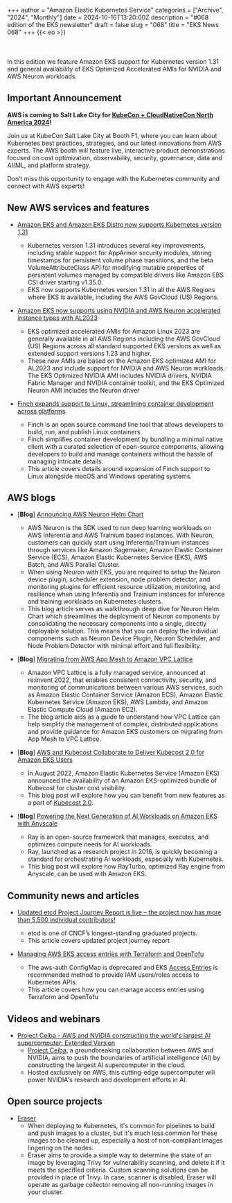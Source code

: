 +++
author = "Amazon Elastic Kubernetes Service"
categories = ["Archive", "2024", "Monthly"]
date = 2024-10-16T13:20:00Z
description = "#068 edition of the EKS newsletter"
draft = false
slug = "068"
title = "EKS News 068"
+++
{{< eo >}}
<br/><br/><br/><br/>
In this edition we feature Amazon EKS support for Kubernetes version 1.31 and general availability of EKS Optimized Accelerated AMIs for NVIDIA and AWS Neuron workloads.

## Important Announcement

**AWS is coming to Salt Lake City for [KubeCon + CloudNativeCon North America 2024](https://aws.amazon.com/kubernetes/kubecon-slc-2024/)!**

Join us at KubeCon Salt Lake City at Booth F1, where you can learn about Kubernetes best practices, strategies, and our latest innovations from AWS experts. The AWS booth will feature live, interactive product demonstrations focused on cost optimization, observability, security, governance, data and AI/ML, and platform strategy.

Don’t miss this opportunity to engage with the Kubernetes community and connect with AWS experts!

## New AWS services and features

* [Amazon EKS and Amazon EKS Distro now supports Kubernetes version 1.31](https://aws.amazon.com/about-aws/whats-new/2024/09/amazon-eks-distro-kubernetes-version-1-31/)
  * Kubernetes version 1.31 introduces several key improvements, including stable support for AppArmor security modules, storing timestamps for persistent volume phase transitions, and the beta VolumeAttributeClass API for modifying mutable properties of persistent volumes managed by compatible drivers like Amazon EBS CSI driver starting v1.35.0.
  * EKS now supports Kubernetes version 1.31 in all the AWS Regions where EKS is available, including the AWS GovCloud (US) Regions.

* [Amazon EKS now supports using NVIDIA and AWS Neuron accelerated instance types with AL2023](https://aws.amazon.com/about-aws/whats-new/2024/10/amazon-eks-nvidia-aws-neuron-instance-types-al2023/)
  * EKS optimized accelerated AMIs for Amazon Linux 2023 are generally available in all AWS Regions including the AWS GovCloud (US) Regions across all standard supported EKS versions as well as extended support versions 1.23 and higher.
  * These new AMIs are based on the Amazon EKS optimized AMI for AL2023 and include support for NVIDIA and AWS Neuron workloads. The EKS Optimized NVIDIA AMI includes NVIDIA drivers, NVIDIA Fabric Manager and NVIDIA container toolkit, and the EKS Optimized Neuron AMI includes the Neuron driver

* [Finch expands support to Linux, streamlining container development across platforms](https://aws.amazon.com/about-aws/whats-new/2024/10/finch-linux-container-development-platform/)
  * Finch is an open source command line tool that allows developers to build, run, and publish Linux containers.
  * Finch simplifies container development by bundling a minimal native client with a curated selection of open-source components, allowing developers to build and manage containers without the hassle of managing intricate details.
  * This article covers details around expansion of Finch support to Linux alongside macOS and Windows operating systems.

## AWS blogs

* [**Blog**] [Announcing AWS Neuron Helm Chart](https://aws.amazon.com/blogs/containers/announcing-aws-neuron-helm-chart/)
  * AWS Neuron is the SDK used to run deep learning workloads on AWS Inferentia and AWS Trainium based instances. With Neuron, customers can quickly start using Inferentia/Trainium instances through services like Amazon Sagemaker, Amazon Elastic Container Service (ECS), Amazon Elastic Kubernetes Service (EKS), AWS Batch, and AWS Parallel Cluster.
  * When using Neuron with EKS, you are required to setup the Neuron device plugin, scheduler extension, node problem detector, and monitoring plugins for efficient resource utilization, monitoring, and resilience when using Inferentia and Trainium instances for inference and training workloads on Kubernetes clusters.
  * This blog article serves as walkthrough deep dive for Neuron Helm Chart which streamlines the deployment of Neuron components by consolidating the necessary components into a single, directly deployable solution. This means that you can deploy the individual components such as Neuron Device Plugin, Neuron Scheduler, and Node Problem Detector with minimal effort and full flexibility.

* [**Blog**] [Migrating from AWS App Mesh to Amazon VPC Lattice](https://aws.amazon.com/blogs/containers/migrating-from-aws-app-mesh-to-amazon-vpc-lattice/)
  * Amazon VPC Lattice is a fully managed service, announced at re:invent 2022, that enables consistent connectivity, security, and monitoring of communications between various AWS services, such as Amazon Elastic Container Service (Amazon ECS), Amazon Elastic Kubernetes Service (Amazon EKS), AWS Lambda, and Amazon Elastic Compute Cloud (Amazon EC2).
  * The blog article aids as a guide to understand how VPC Lattice can help simplify the management of complex, distributed applications and provide guidance for Amazon EKS customers on migrating from App Mesh to VPC Lattice.

* [**Blog**] [AWS and Kubecost Collaborate to Deliver Kubecost 2.0 for Amazon EKS Users](https://aws.amazon.com/blogs/containers/aws-and-kubecost-collaborate-to-deliver-kubecost-2-0-for-amazon-eks-users/)
  * In August 2022, Amazon Elastic Kubernetes Service (Amazon EKS) announced the availability of an Amazon EKS-optimized bundle of Kubecost for cluster cost visibility.
  * This blog post will explore how you can benefit from new features as a part of [Kubecost 2.0](https://blog.kubecost.com/blog/introducing-kubecost-2.0/).  

* [**Blog**] [Powering the Next Generation of AI Workloads on Amazon EKS with Anyscale](https://aws.amazon.com/blogs/containers/powering-the-next-generation-of-ai-workloads-on-amazon-eks-with-anyscale/)
  * Ray is an open-source framework that manages, executes, and optimizes compute needs for AI workloads.
  * Ray, launched as a research project in 2016, is quickly becoming a standard for orchestrating AI workloads, especially with Kubernetes.
  * This blog post will explore how RayTurbo, optimized Ray engine from Anyscale, can be used with Amazon EKS. 

## Community news and articles

* [Updated etcd Project Journey Report is live – the project now has more than 5,500 individual contributors!](https://www.cncf.io/blog/2024/10/07/the-updated-etcd-project-journey-report-is-live-the-project-now-has-more-than-5500-individual-contributors/)
  * etcd is one of CNCF’s longest-standing graduated projects.
  * This article covers updated project journey report

* [Managing AWS EKS access entries with Terraform and OpenTofu](https://dev.to/aws-builders/managing-aws-eks-access-entries-with-terraform-and-opentofu-414)
  * The aws-auth ConfigMap is deprecated and EKS [Access Entries](https://docs.aws.amazon.com/eks/latest/userguide/access-entries.html) is recommended method to provide IAM users/roles access to Kubernetes APIs.
  * This article covers how you can manage access entries using Terraform and OpenTofu

## Videos and webinars

* [Project Ceiba - AWS and NVIDIA constructing the world's largest AI supercomputer: Extended Version](https://www.youtube.com/watch?v=wZ_KK3FX9mY)
  * [Project Ceiba](https://aws.amazon.com/nvidia/project-ceiba/), a groundbreaking collaboration between AWS and NVIDIA, aims to push the boundaries of artificial intelligence (AI) by constructing the largest AI supercomputer in the cloud.
  * Hosted exclusively on AWS, this cutting-edge supercomputer will power NVIDIA's research and development efforts in AI.

## Open source projects

* [Eraser](https://eraser-dev.github.io/eraser/docs/)
  * When deploying to Kubernetes, it's common for pipelines to build and push images to a cluster, but it's much less common for these images to be cleaned up, especially a host of non-compliant images lingering on the nodes.
  * Eraser aims to provide a simple way to determine the state of an image by leveraging Trivy for vulnerability scanning, and delete it if it meets the specified criteria. Custom scanning solutions can be provided in place of Trivy. In case, scanner is disabled, Eraser will operate as garbage collector removing all non-running images in your cluster.